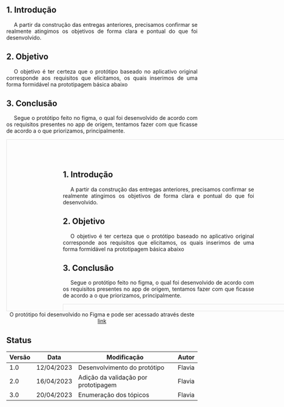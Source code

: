 ## 1. Introdução

<p style="text-indent: 20px; text-align: justify">
A partir da construção das entregas anteriores, precisamos confirmar se realmente atingimos os objetivos de forma clara e pontual do que foi desenvolvido.
</p>

## 2. Objetivo

<p style="text-indent: 20px; text-align: justify">
O objetivo é ter certeza que o protótipo baseado no aplicativo original corresponde aos requisitos que elicitamos, os quais inserimos de uma forma formidável na prototipagem básica abaixo
</p>

## 3. Conclusão

<p style="text-indent: 20px; text-align: justify">
Segue o protótipo feito no figma, o qual foi desenvolvido de acordo com os requisitos presentes no app de origem, tentamos fazer com que ficasse de acordo a o que priorizamos, principalmente.
</p>

<iframe style="border: 1px solid rgba(0, 0, 0, 0.1);" width="800" height="450" src="#" allowfullscreen></iframe>

<center>

<figcaption>O protótipo foi desenvolvido no Figma e pode ser acessado através deste <a href='#' target='_blank'>link</a></figcaption>

</center>

## Status

| Versão | Data | Modificação | Autor |
|--|--|--|--|
| 1.0 | 12/04/2023 | Desenvolvimento do protótipo | Flavia |
| 2.0 |  16/04/2023| Adição da validação por prototipagem | Flavia |
| 3.0 | 20/04/2023 | Enumeração dos tópicos | Flavia |
